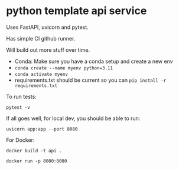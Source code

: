 # python template api service

Uses FastAPI, uvicorn and pytest. 

Has simple CI github runner. 

Will build out more stuff over time. 

- Conda: Make sure you have a conda setup and create a new env 
- ```conda create --name myenv python=3.11```
- ```conda activate myenv```
- requirements.txt should be current so you can ```pip install -r requirements.txt```

To run tests:  
```
pytest -v
```

If all goes well, for local dev, you should be able to run:  
```
uvicorn app:app --port 8080
```

For Docker:  
```
docker build -t api .
```

```
docker run -p 8080:8080
```
